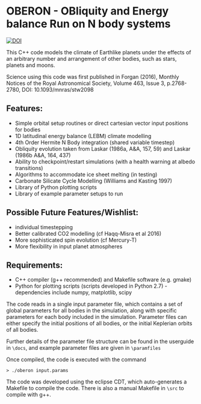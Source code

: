 OBERON - OBliquity and Energy balance Run on N body systems
===========================================================

[![DOI](https://zenodo.org/badge/24103/dh4gan/oberon.svg)](https://zenodo.org/badge/latestdoi/24103/dh4gan/oberon)

This C++ code models the climate of Earthlike planets under the effects of an arbitrary number and arrangement of other bodies, such as stars, planets and moons.

Science using this code was first published in Forgan (2016), Monthly Notices of the Royal Astronomical Society, Volume 463, Issue 3, p.2768-2780, DOI: 10.1093/mnras/stw2098

Features:
--------
* Simple orbital setup routines or direct cartesian vector input positions for bodies
* 1D latitudinal energy balance (LEBM) climate modelling
* 4th Order Hermite N Body integration (shared variable timestep)
* Obliquity evolution taken from Laskar (1986a, A&A, 157, 59) and Laskar (1986b A&A, 164, 437)
* Ability to checkpoint/restart simulations (with a health warning at albedo transitions)
* Algorithms to accommodate ice sheet melting (in testing)
* Carbonate Silicate Cycle Modelling (Williams and Kasting 1997)
* Library of Python plotting scripts 
* Library of example parameter setups to run

Possible Future Features/Wishlist:
-------------------------

* individual timestepping
* Better calibrated CO2 modelling (cf Haqq-Misra et al 2016)
* More sophisticated spin evolution (cf Mercury-T)
* More flexibility in input planet atmospheres

Requirements:
-------------
* C++ compiler (g++ recommended) and Makefile software (e.g. gmake)
* Python for plotting scripts (scripts developed in Python 2.7) - dependencies include numpy, matplotlib, scipy

The code reads in a single input parameter file, which contains 
a set of global parameters for all bodies in the simulation, along with specific parameters for each
body included in the simulation. Parameter files can either specify the initial positions of all bodies, or the initial Keplerian orbits of all bodies.

Further details of the parameter file structure can be found in the userguide in `\docs`, and example parameter files are given in `\paramfiles`

Once compiled, the code is executed with the command

`> ./oberon input.params`

The code was developed using the eclipse CDT, which auto-generates a Makefile to compile the code.  There is also a manual Makefile in `\src` to compile with g++.
